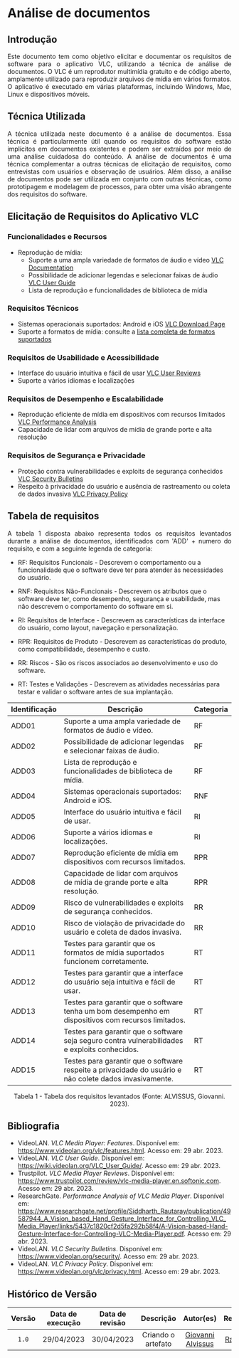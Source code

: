 # Análise de documentos

## Introdução

<div style="text-align:justify">
Este documento tem como objetivo elicitar e documentar os requisitos de software para o aplicativo VLC, utilizando a técnica de análise de documentos. O VLC é um reprodutor multimídia gratuito e de código aberto, amplamente utilizado para reproduzir arquivos de mídia em vários formatos. O aplicativo é executado em várias plataformas, incluindo Windows, Mac, Linux e dispositivos móveis.
</div>

## Técnica Utilizada

<div style="text-align:justify">
A técnica utilizada neste documento é a análise de documentos. Essa técnica é particularmente útil quando os requisitos do software estão implícitos em documentos existentes e podem ser extraídos por meio de uma análise cuidadosa do conteúdo. A análise de documentos é uma técnica complementar a outras técnicas de elicitação de requisitos, como entrevistas com usuários e observação de usuários. Além disso, a análise de documentos pode ser utilizada em conjunto com outras técnicas, como prototipagem e modelagem de processos, para obter uma visão abrangente dos requisitos do software.
</div>

## Elicitação de Requisitos do Aplicativo VLC

### Funcionalidades e Recursos

- Reprodução de mídia:
  - Suporte a uma ampla variedade de formatos de áudio e vídeo [VLC Documentation](https://www.videolan.org/vlc/features.html)
  - Possibilidade de adicionar legendas e selecionar faixas de áudio [VLC User Guide](https://wiki.videolan.org/VLC_User_Guide/)
  - Lista de reprodução e funcionalidades de biblioteca de mídia

### Requisitos Técnicos

- Sistemas operacionais suportados: Android e iOS [VLC Download Page](https://www.videolan.org/vlc/index.html)
- Suporte a formatos de mídia: consulte a [lista completa de formatos suportados](https://www.videolan.org/vlc/features.html)

### Requisitos de Usabilidade e Acessibilidade

- Interface do usuário intuitiva e fácil de usar [VLC User Reviews](https://www.trustpilot.com/review/vlc-media-player.en.softonic.com)
- Suporte a vários idiomas e localizações

### Requisitos de Desempenho e Escalabilidade

- Reprodução eficiente de mídia em dispositivos com recursos limitados [VLC Performance Analysis](https://www.researchgate.net/profile/Siddharth_Rautaray/publication/49587944_A_Vision_based_Hand_Gesture_Interface_for_Controlling_VLC_Media_Player/links/5437c1820cf2d5fa292b58f4/A-Vision-based-Hand-Gesture-Interface-for-Controlling-VLC-Media-Player.pdf)
- Capacidade de lidar com arquivos de mídia de grande porte e alta resolução

### Requisitos de Segurança e Privacidade

- Proteção contra vulnerabilidades e exploits de segurança conhecidos [VLC Security Bulletins](https://www.videolan.org/security/)
- Respeito à privacidade do usuário e ausência de rastreamento ou coleta de dados invasiva [VLC Privacy Policy](https://www.videolan.org/vlc/privacy.html)

## Tabela de requisitos

<div style="text-align:justify;">
A tabela 1 disposta abaixo representa todos os requisitos levantados durante a análise de documentos, identificados com 'ADD' + numero do requisito, e com a seguinte legenda de categoria:
</div>

- RF: Requisitos Funcionais - Descrevem o comportamento ou a funcionalidade que o software deve ter para atender às necessidades do usuário.

- RNF: Requisitos Não-Funcionais - Descrevem os atributos que o software deve ter, como desempenho, segurança e usabilidade, mas não descrevem o comportamento do software em si.

- RI: Requisitos de Interface - Descrevem as características da interface do usuário, como layout, navegação e personalização.

- RPR: Requisitos de Produto - Descrevem as características do produto, como compatibilidade, desempenho e custo.

- RR: Riscos - São os riscos associados ao desenvolvimento e uso do software.

- RT: Testes e Validações - Descrevem as atividades necessárias para testar e validar o software antes de sua implantação.

| Identificação | Descrição | Categoria |
| --- | --- | --- |
| ADD01 | Suporte a uma ampla variedade de formatos de áudio e vídeo. | RF |
| ADD02 | Possibilidade de adicionar legendas e selecionar faixas de áudio. | RF |
| ADD03 | Lista de reprodução e funcionalidades de biblioteca de mídia. | RF |
| ADD04 | Sistemas operacionais suportados: Android e iOS. | RNF |
| ADD05 | Interface do usuário intuitiva e fácil de usar. | RI |
| ADD06 | Suporte a vários idiomas e localizações. | RI |
| ADD07 | Reprodução eficiente de mídia em dispositivos com recursos limitados. | RPR |
| ADD08 | Capacidade de lidar com arquivos de mídia de grande porte e alta resolução. | RPR |
| ADD09 | Risco de vulnerabilidades e exploits de segurança conhecidos. | RR |
| ADD10 | Risco de violação de privacidade do usuário e coleta de dados invasiva. | RR |
| ADD11 | Testes para garantir que os formatos de mídia suportados funcionem corretamente. | RT |
| ADD12 | Testes para garantir que a interface do usuário seja intuitiva e fácil de usar. | RT |
| ADD13 | Testes para garantir que o software tenha um bom desempenho em dispositivos com recursos limitados. | RT |
| ADD14 | Testes para garantir que o software seja seguro contra vulnerabilidades e exploits conhecidos. | RT |
| ADD15 | Testes para garantir que o software respeite a privacidade do usuário e não colete dados invasivamente. | RT |
<div style="text-align: center;"><p>Tabela 1 - Tabela dos requisitos levantados (Fonte: ALVISSUS, Giovanni. 2023).</p></div>

## Bibliografia

- VideoLAN. *VLC Media Player: Features*. Disponível em: <https://www.videolan.org/vlc/features.html>. Acesso em: 29 abr. 2023.
- VideoLAN. *VLC User Guide*. Disponível em: <https://wiki.videolan.org/VLC_User_Guide/>. Acesso em: 29 abr. 2023.
- Trustpilot. *VLC Media Player Reviews*. Disponível em: <https://www.trustpilot.com/review/vlc-media-player.en.softonic.com>. Acesso em: 29 abr. 2023.
- ResearchGate. *Performance Analysis of VLC Media Player*. Disponível em: <https://www.researchgate.net/profile/Siddharth_Rautaray/publication/49587944_A_Vision_based_Hand_Gesture_Interface_for_Controlling_VLC_Media_Player/links/5437c1820cf2d5fa292b58f4/A-Vision-based-Hand-Gesture-Interface-for-Controlling-VLC-Media-Player.pdf>. Acesso em: 29 abr. 2023.
- VideoLAN. *VLC Security Bulletins*. Disponível em: <https://www.videolan.org/security/>. Acesso em: 29 abr. 2023.
- VideoLAN. *VLC Privacy Policy*. Disponível em: <https://www.videolan.org/vlc/privacy.html>. Acesso em: 29 abr. 2023.

## Histórico de Versão

| Versão | Data de execução  | Data de revisão |  Descrição    | Autor(es)     |  Revisor(es)  |
| :----: | :---------------: | :-------------: | :-----------: | :-----------: | :-----------: |
| `1.0` | 29/04/2023 | 30/04/2023 | Criando o artefato | [Giovanni Alvissus](https://github.com/giovanni1106) | [Rafael Bosi](https://github.com/StrangeUnit28) |




